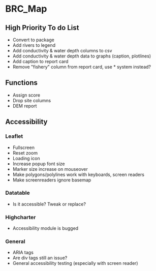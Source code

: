 # BRC_Map

## High Priority To do List
- Convert to package
- Add rivers to legend
- Add conductivity & water depth columns to csv
- Add conductivity & water depth data to graphs (caption, plotlines)
- Add caption to report card
- Remove "fishery" column from report card, use * system instead?

## Functions
- Assign score
- Drop site columns
- DEM report

## Accessibility
### Leaflet
- Fullscreen
- Reset zoom
- Loading icon
- Increase popup font size
- Marker size increase on mouseover
- Make polygons/polylines work with keyboards, screen readers
- Make screenreaders ignore basemap 
### Datatable
- Is it accessible? Tweak or replace?
### Highcharter
- Accessibility module is bugged
### General
- ARIA tags
- Are div tags still an issue?
- General accessibility testing (especially with screen reader)
